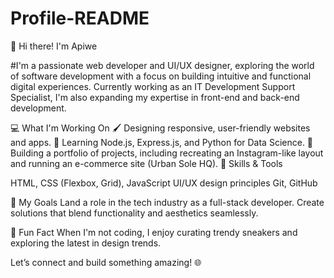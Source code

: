 # Profile-README


👋 Hi there! I'm Apiwe

#I'm a passionate web developer and UI/UX designer, exploring the world of software development with a focus on building intuitive and functional digital experiences. Currently working as an IT Development Support Specialist, I'm also expanding my expertise in front-end and back-end development.

💻 What I'm Working On
🖌️ Designing responsive, user-friendly websites and apps.
🌟 Learning Node.js, Express.js, and Python for Data Science.
💼 Building a portfolio of projects, including recreating an Instagram-like layout and running an e-commerce site (Urban Sole HQ).
🌱 Skills & Tools

HTML, CSS (Flexbox, Grid), JavaScript
UI/UX design principles
Git, GitHub

🚀 My Goals
Land a role in the tech industry as a full-stack developer.
Create solutions that blend functionality and aesthetics seamlessly.


🎉 Fun Fact
When I'm not coding, I enjoy curating trendy sneakers and exploring the latest in design trends.

Let’s connect and build something amazing! 🌐
